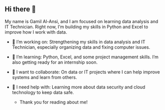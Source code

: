 ## Hi there 👋

My name is Gamil Al-Ansi, and I am focused on learning data analysis and IT Technician. Right now, I’m building my skills in Python and Excel to improve how I work with data.

- 🔭 I’m working on: Strengthening my skills in data analysis and IT Technician, especially organizing data and fixing computer issues.

- 🌱 I’m learning: Python, Excel, and some project management skills. I’m also getting ready for an internship soon.

- 👯 I want to collaborate: On data or IT projects where I can help improve systems and learn from others.

- 🤔 I need help with: Learning more about data security and cloud technology to keep data safe.

  - Thank you for reading about me!

<!--
**alansigamil/alansigamil** is a ✨ _special_ ✨ repository because its `README.md` (this file) appears on your GitHub profile.

Here are some ideas to get you started:

- 🔭 I’m currently working on ...
- 🌱 I’m currently learning ...
- 👯 I’m looking to collaborate on ...
- 🤔 I’m looking for help with ...
- 💬 Ask me about ...
- 📫 How to reach me: ...
- 😄 Pronouns: ...
- ⚡ Fun fact: ...
-->
